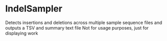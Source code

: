 # IndelSampler
Detects insertions and deletions across multiple sample sequence files and outputs a TSV and summary text file
Not for usage purposes, just for displaying work
